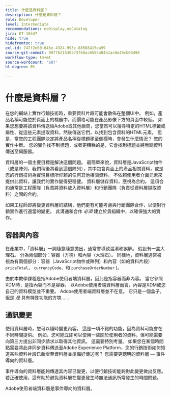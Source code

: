 ```yaml
---
title: 什麼是資料層？
description: 什麼是資料層？
role: Developer
level: Intermediate
recommendations: noDisplay,noCatalog
jira: KT-10447
hide: true
hidefromtoc: true
exl-id: 747f2e60-646e-4324-993c-88568415ea59
source-git-commit: 90f7621536573f60ac6585404b1ac0e49cb08496
workflow-type: tm+mt
source-wordcount: '607'
ht-degree: 0%

---
```


# 什麼是資料層？

在您的網站上實作行銷技術時，重要資料片段可能會散佈在整個UI中。 例如，產品名稱可能位於頁面上的標題中，而價格可能在產品影像下方的頁面中較低。 如果您想要將該資料傳送給Adobe或其他廠商，您當然可以搜尋特定的HTML標籤或屬性、從這些元素提取資料，然後傳送它們，以找到包含資料的HTML元素。 但是，當您的工程團隊決定將產品名稱從標題移至側欄時，會發生什麼情況？ 您的實作中斷。 您的實作找不到標題，或者更糟糕的是，它會找到標題並將無關資料傳送至伺服器。

資料層的一個主要目標是解決這個問題。 最簡單來說，資料層是JavaScript物件（或是陣列，我們稍後將看到這個陣列），其中包含頁面上的產品相關資料，或是您的行銷技術為實現目標所仰賴的任何其他相關資料。 不依賴使用者介面元素來提供此資料，讓我們的實作變得更穩健。 資料層儲存資料，應視為合約。 這項合約通常是工程團隊（負責將資料放入資料層）和行銷團隊（負責從資料層擷取資料）之間的合約。

如果工程師即將變更資料層的結構，他們更有可能考慮與行銷團隊合作，以便對行銷實作進行適當的變更。 此溝通和合作 _必須_ 建立於貴組織中，以確保強大的實作。

## 容器與內容

在產業中，「資料層」一詞隨意隨意拋出，通常會導致混淆和誤解。 假設有一盒大理石。 分為兩個部分：容器（方塊）和內容（大理石）。 同樣地，資料層通常被視為有兩個部分：容器（JavaScript物件或陣列）和內容（如的資料片段） `priceTotal`， `currencyCode`、和 `purchaseOrderNumber` )。

由於本教學課程是指Adobe使用者端資料層，因此是指容器而非內容。 當它參照XDM時，是指內容而不是容器。 以Adobe使用者端資料層而言，內容是XDM或您自己的資料模型並不重要。 Adobe使用者端資料層並不在意。 它只是一個盒子。 但是 _是_ 具有特殊功能的方塊……

## 通訊變更

使用資料層時，您可以隨時變更內容。 這是一項不錯的功能，因為資料可能會在不同時間提供。 例如，您可能立即可以使用一些關於使用者的資料，但可能需要向第三方提出非同步請求以取得其他資訊。 這需要特別考量。 如果您在某個時間點需要將此非同步資料傳送至Adobe Experience Platform，您的行銷技術如何知道某些資料片段已新增至資料層並準備好傳送呢？ 您需要更聰明的資料層 — 事件導向的資料層。

事件導向的資料層能夠傳達其內容已變更，以便行銷技術能夠對此變更做出反應。 若正確使用，這有助於避免資料層在變更發生時無法通訊所常發生的時間問題。

Adobe使用者端資料層是事件導向的資料層。
